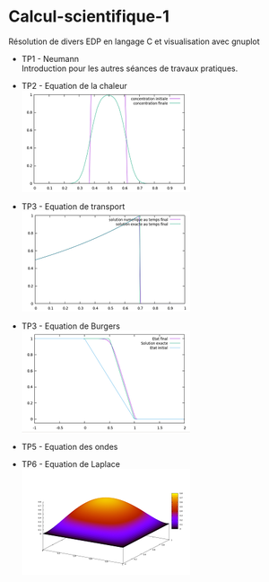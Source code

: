 # Calcul-scientifique-1
Résolution de divers EDP en langage C et visualisation avec gnuplot

- TP1 - Neumann  
Introduction pour les autres séances de travaux pratiques.

- TP2 - Equation de la chaleur    
![Image](/Data_rapport/fig_3.png)

- TP3 - Equation de transport   
![Image](/Data_rapport/fig_6.png)

- TP3 - Equation de Burgers   
![Image](/Data_rapport/fig_15.png)

- TP5 - Equation des ondes   


- TP6 - Equation de Laplace    
![Image](/Data_rapport/fig_5.png)
